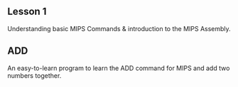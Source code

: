 Lesson 1
---
Understanding basic MIPS Commands & introduction to the MIPS Assembly.

ADD
---

An easy-to-learn program to learn the ADD command for MIPS and add two numbers together.
